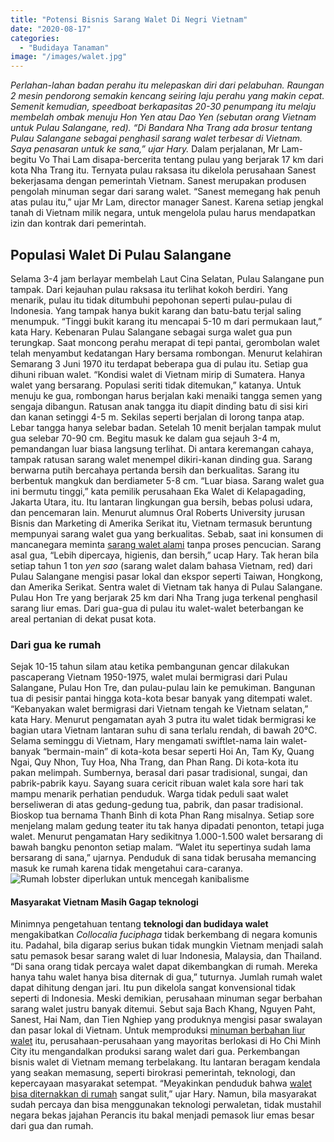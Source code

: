 ```yaml
---
title: "Potensi Bisnis Sarang Walet Di Negri Vietnam"
date: "2020-08-17"
categories: 
  - "Budidaya Tanaman"
image: "/images/walet.jpg"
---
```


_Perlahan-lahan badan perahu itu melepaskan diri dari pelabuhan. Raungan 2 mesin pendorong semakin kencang seiring laju perahu yang makin cepat. Semenit kemudian, speedboat berkapasitas 20-30 penumpang itu melaju membelah ombak menuju Hon Yen atau Dao Yen (sebutan orang Vietnam untuk Pulau Salangane, red). “Di Bandara Nha Trang ada brosur tentang Pulau Salangane sebagai penghasil sarang walet terbesar di Vietnam. Saya penasaran untuk ke sana,” ujar Hary._ Dalam perjalanan, Mr Lam-begitu Vo Thai Lam disapa-bercerita tentang pulau yang berjarak 17 km dari kota Nha Trang itu. Ternyata pulau raksasa itu dikelola perusahaan Sanest bekerjasama dengan pemerintah Vietnam. Sanest merupakan produsen pengolah minuman segar dari sarang walet. “Sanest memegang hak penuh atas pulau itu,” ujar Mr Lam, director manager Sanest. Karena setiap jengkal tanah di Vietnam milik negara, untuk mengelola pulau harus mendapatkan izin dan kontrak dari pemerintah.

## Populasi Walet Di Pulau Salangane

Selama 3-4 jam berlayar membelah Laut Cina Selatan, Pulau Salangane pun tampak. Dari kejauhan pulau raksasa itu terlihat kokoh berdiri. Yang menarik, pulau itu tidak ditumbuhi pepohonan seperti pulau-pulau di Indonesia. Yang tampak hanya bukit karang dan batu-batu terjal saling menumpuk. “Tinggi bukit karang itu mencapai 5-10 m dari permukaan laut,” kata Hary. Kebenaran Pulau Salangane sebagai surga walet gua pun terungkap. Saat moncong perahu merapat di tepi pantai, gerombolan walet telah menyambut kedatangan Hary bersama rombongan. Menurut kelahiran Semarang 3 Juni 1970 itu terdapat beberapa gua di pulau itu. Setiap gua dihuni ribuan walet. “Kondisi walet di Vietnam mirip di Sumatera. Hanya walet yang bersarang. Populasi seriti tidak ditemukan,” katanya. Untuk menuju ke gua, rombongan harus berjalan kaki menaiki tangga semen yang sengaja dibangun. Ratusan anak tangga itu diapit dinding batu di sisi kiri dan kanan setinggi 4-5 m. Sekilas seperti berjalan di lorong tanpa atap. Lebar tangga hanya selebar badan. Setelah 10 menit berjalan tampak mulut gua selebar 70-90 cm. Begitu masuk ke dalam gua sejauh 3-4 m, pemandangan luar biasa langsung terlihat. Di antara keremangan cahaya, tampak ratusan sarang walet menempel dikiri-kanan dinding gua. Sarang berwarna putih bercahaya pertanda bersih dan berkualitas. Sarang itu berbentuk mangkuk dan berdiameter 5-8 cm. “Luar biasa. Sarang walet gua ini bermutu tinggi,” kata pemilik perusahaan Eka Walet di Kelapagading, Jakarta Utara, itu. Itu lantaran lingkungan gua bersih, bebas polusi udara, dan pencemaran lain. Menurut alumnus Oral Roberts University jurusan Bisnis dan Marketing di Amerika Serikat itu, Vietnam termasuk beruntung mempunyai sarang walet gua yang berkualitas. Sebab, saat ini konsumen di mancanegara meminta [sarang walet alami](http://localhost/mitra/budidaya-sarang-walet-bisa-diternakan.html) tanpa proses pencucian. Sarang asal gua, “Lebih dipercaya, higienis, dan bersih,” ucap Hary. Tak heran bila setiap tahun 1 ton _yen sao_ (sarang walet dalam bahasa Vietnam, red) dari Pulau Salangane mengisi pasar lokal dan ekspor seperti Taiwan, Hongkong, dan Amerika Serikat. Sentra walet di Vietnam tak hanya di Pulau Salangane. Pulau Hon Tre yang berjarak 25 km dari Nha Trang juga terkenal penghasil sarang liur emas. Dari gua-gua di pulau itu walet-walet beterbangan ke areal pertanian di dekat pusat kota.

### Dari gua ke rumah

Sejak 10-15 tahun silam atau ketika pembangunan gencar dilakukan pascaperang Vietnam 1950-1975, walet mulai bermigrasi dari Pulau Salangane, Pulau Hon Tre, dan pulau-pulau lain ke pemukiman. Bangunan tua di pesisir pantai hingga kota-kota besar banyak yang ditempati walet. “Kebanyakan walet bermigrasi dari Vietnam tengah ke Vietnam selatan,” kata Hary. Menurut pengamatan ayah 3 putra itu walet tidak bermigrasi ke bagian utara Vietnam lantaran suhu di sana terlalu rendah, di bawah 20°C. Selama seminggu di Vietnam, Hary mengamati swiftlet-nama lain walet- banyak “bermain-main” di kota-kota besar seperti Hoi An, Tam Ky, Quang Ngai, Quy Nhon, Tuy Hoa, Nha Trang, dan Phan Rang. Di kota-kota itu pakan melimpah. Sumbernya, berasal dari pasar tradisional, sungai, dan pabrik-pabrik kayu. Sayang suara cericit ribuan walet kala sore hari tak mampu menarik perhatian penduduk. Warga tidak peduli saat walet berseliweran di atas gedung-gedung tua, pabrik, dan pasar tradisional. Bioskop tua bernama Thanh Binh di kota Phan Rang misalnya. Setiap sore menjelang malam gedung teater itu tak hanya dipadati penonton, tetapi juga walet. Menurut pengamatan Hary sedikitnya 1.000-1.500 walet bersarang di bawah bangku penonton setiap malam. “Walet itu sepertinya sudah lama bersarang di sana,” ujarnya. Penduduk di sana tidak berusaha memancing masuk ke rumah karena tidak mengetahui cara-caranya. ![Rumah lobster diperlukan untuk mencegah kanibalisme](/images/lobster_1121x800.jpg)

#### Masyarakat Vietnam Masih Gagap teknologi

Minimnya pengetahuan tentang **teknologi dan budidaya walet** mengakibatkan _Collocalia fuciphaga_ tidak berkembang di negara komunis itu. Padahal, bila digarap serius bukan tidak mungkin Vietnam menjadi salah satu pemasok besar sarang walet di luar Indonesia, Malaysia, dan Thailand. “Di sana orang tidak percaya walet dapat dikembangkan di rumah. Mereka hanya tahu walet hanya bisa diternak di gua,” tuturnya. Jumlah rumah walet dapat dihitung dengan jari. Itu pun dikelola sangat konvensional tidak seperti di Indonesia. Meski demikian, perusahaan minuman segar berbahan sarang walet justru banyak ditemui. Sebut saja Bach Khang, Nguyen Paht, Sanest, Hai Nam, dan Tien Nghiep yang produknya mengisi pasar swalayan dan pasar lokal di Vietnam. Untuk memproduksi [minuman berbahan liur walet](http://localhost/mitra/cantik-dan-sehat-berkat-liur-walet.html) itu, perusahaan-perusahaan yang mayoritas berlokasi di Ho Chi Minh City itu mengandalkan produksi sarang walet dari gua. Perkembangan bisnis walet di Vietnam memang terbelakang. Itu lantaran beragam kendala yang seakan memasung, seperti birokrasi pemerintah, teknologi, dan kepercayaan masyarakat setempat. “Meyakinkan penduduk bahwa [walet bisa diternakkan di rumah](http://localhost/mitra/alih-fungsi-ruko-menjadi-sarang-walet.html) sangat sulit,” ujar Hary. Namun, bila masyarakat sudah percaya dan bisa menggunakan teknologi perwaletan, tidak mustahil negara bekas jajahan Perancis itu bakal menjadi pemasok liur emas besar dari gua dan rumah.
